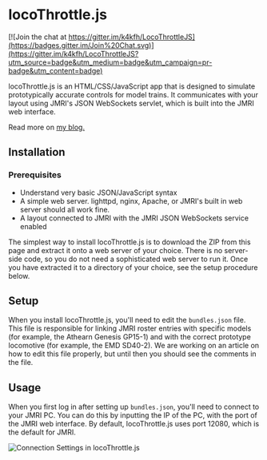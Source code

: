# locoThrottle.js

[![Join the chat at https://gitter.im/k4kfh/LocoThrottleJS](https://badges.gitter.im/Join%20Chat.svg)](https://gitter.im/k4kfh/LocoThrottleJS?utm_source=badge&utm_medium=badge&utm_campaign=pr-badge&utm_content=badge)

locoThrottle.js is an HTML/CSS/JavaScript app that is designed to simulate prototypically accurate controls for model trains. It communicates with your layout using JMRI's JSON WebSockets servlet, which is built into the JMRI web interface.

Read more on [my blog.](http://evilgeniustech.com/tag/locothrottlejs/)

## Installation

### Prerequisites

- Understand very basic JSON/JavaScript syntax
- A simple web server. lighttpd, nginx, Apache, or JMRI's built in web server should all work fine.
- A layout connected to JMRI with the JMRI JSON WebSockets service enabled

The simplest way to install locoThrottle.js is to download the ZIP from this page and extract it onto a web server of your choice. There is no server-side code, so you do not need a sophisticated web server to run it. Once you have extracted it to a directory of your choice, see the setup procedure below.

## Setup

When you install locoThrottle.js, you'll need to edit the `bundles.json` file. This file is responsible for linking JMRI roster entries with specific models (for example, the Athearn Genesis GP15-1) and with the correct prototype locomotive (for example, the EMD SD40-2). We are working on an article on how to edit this file properly, but until then you should see the comments in the file.

## Usage

When you first log in after setting up `bundles.json`, you'll need to connect to your JMRI PC. You can do this by inputting the IP of the PC, with the port of the JMRI web interface. By default, locoThrottle.js uses port 12080, which is the default for JMRI.

![Connection Settings in locoThrottle.js](http://evilgeniustech.com/wp-content/uploads/2015/11/connectionsettings.png)
